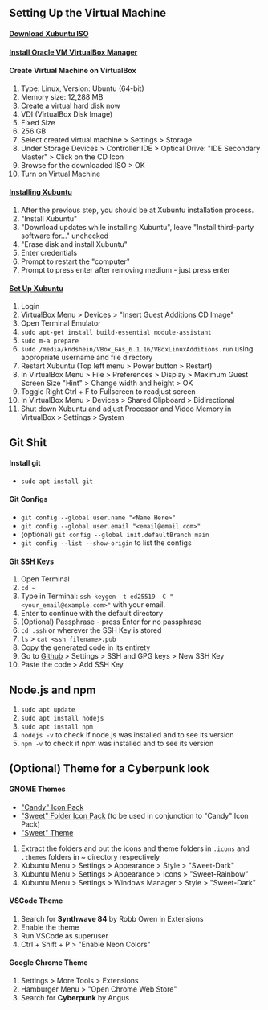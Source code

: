## Setting Up the Virtual Machine

#### [Download Xubuntu ISO](https://xubuntu.org/download/)

#### [Install Oracle VM VirtualBox Manager](https://www.virtualbox.org/)

#### Create Virtual Machine on VirtualBox

1. Type: Linux, Version: Ubuntu (64-bit)
2. Memory size: 12,288 MB
3. Create a virtual hard disk now
4. VDI (VirtualBox Disk Image)
5. Fixed Size
6. 256 GB
7. Select created virtual machine > Settings > Storage
8. Under Storage Devices > Controller:IDE > Optical Drive: "IDE Secondary Master" > Click on the CD Icon
9. Browse for the downloaded ISO > OK
10. Turn on Virtual Machine

#### [Installing Xubuntu](http://www.fixedbyvonnie.com/2015/07/how-to-setup-virtualbox-in-windows/)

1. After the previous step, you should be at Xubuntu installation process.
1. "Install Xubuntu"
1. "Download updates while installing Xubuntu", leave "Install third-party software for..." unchecked
1. "Erase disk and install Xubuntu"
1. Enter credentials
1. Prompt to restart the "computer"
1. Prompt to press enter after removing medium - just press enter

#### [Set Up Xubuntu](http://www.fixedbyvonnie.com/2015/07/how-to-setup-xubuntu-linux-in-virtualbox-step-by-step/)

1. Login
2. VirtualBox Menu > Devices > "Insert Guest Additions CD Image"
3. Open Terminal Emulator
4. `sudo apt-get install build-essential module-assistant`
5. `sudo m-a prepare`
6. `sudo /media/kndshein/VBox_GAs_6.1.16/VBoxLinuxAdditions.run` using appropriate username and file directory
7. Restart Xubuntu (Top left menu > Power button > Restart)
8. In VirtualBox Menu > File > Preferences > Display > Maximum Guest Screen Size "Hint" > Change width and height > OK
9. Toggle Right Ctrl + F to Fullscreen to readjust screen
10. In VirtualBox Menu > Devices > Shared Clipboard > Bidirectional
11. Shut down Xubuntu and adjust Processor and Video Memory in VirtualBox > Settings > System

## Git Shit

#### Install git

- `sudo apt install git`

#### Git Configs

- `git config --global user.name "<Name Here>"`
- `git config --global user.email "<email@email.com>"`
- (optional) `git config --global init.defaultBranch main`
- `git config --list --show-origin` to list the configs

#### [Git SSH Keys](https://docs.github.com/en/github/authenticating-to-github/generating-a-new-ssh-key-and-adding-it-to-the-ssh-agent)

1. Open Terminal
2. `cd ~`
3. Type in Terminal: `ssh-keygen -t ed25519 -C "<your_email@example.com>"` with your email.
4. Enter to continue with the default directory
5. (Optional) Passphrase - press Enter for no passphrase
6. `cd .ssh` or wherever the SSH Key is stored
7. `ls` > `cat <ssh filename>.pub`
8. Copy the generated code in its entirety
9. Go to [Github](https://www.github.com) > Settings > SSH and GPG keys > New SSH Key
10. Paste the code > Add SSH Key

## Node.js and npm

1. `sudo apt update`
2. `sudo apt install nodejs`
3. `sudo apt install npm`
4. `nodejs -v` to check if node.js was installed and to see its version
5. `npm -v` to check if npm was installed and to see its version

## (Optional) Theme for a Cyberpunk look

#### GNOME Themes

- ["Candy" Icon Pack](https://www.xfce-look.org/p/1305251/)
- ["Sweet" Folder Icon Pack](https://www.opendesktop.org/p/1284047/) (to be used in conjunction to "Candy" Icon Pack)
- ["Sweet" Theme](https://www.gnome-look.org/p/1253385/)

1. Extract the folders and put the icons and theme folders in `.icons` and `.themes` folders in ~ directory respectively
2. Xubuntu Menu > Settings > Appearance > Style > "Sweet-Dark"
3. Xubuntu Menu > Settings > Appearance > Icons > "Sweet-Rainbow"
4. Xubuntu Menu > Settings > Windows Manager > Style > "Sweet-Dark"

#### VSCode Theme

1. Search for **Synthwave 84** by Robb Owen in Extensions
2. Enable the theme
3. Run VSCode as superuser
4. Ctrl + Shift + P > "Enable Neon Colors"

#### Google Chrome Theme

1. Settings > More Tools > Extensions
2. Hamburger Menu > "Open Chrome Web Store"
3. Search for **Cyberpunk** by Angus
